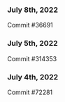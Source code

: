 ### July 8th, 2022

Commit #36691

### July 5th, 2022

Commit #314353


### July 4th, 2022

Commit #72281
